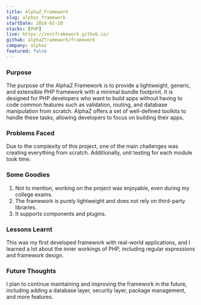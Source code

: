 ```yaml
---
title: AlphaZ Framework
slug: alphaz_framework
startDate: 2018-02-20
stacks: [PHP]
live: https://zestframework.github.io/
github: alphaZframework/framework
company: alphaz
featured: false
---
```

### Purpose

The purpose of the AlphaZ Framework is to provide a lightweight, generic, and extensible PHP framework with a minimal bundle footprint. It is designed for PHP developers who want to build apps without having to code common features such as validation, routing, and database manipulation from scratch. AlphaZ offers a set of well-defined toolkits to handle these tasks, allowing developers to focus on building their apps.


### Problems Faced

Due to the complexity of this project, one of the main challenges was creating everything from scratch. Additionally, unit testing for each module took time.

### Some Goodies
1. Not to mention, working on the project was enjoyable, even during my college exams.
2. The framework is purely lightweight and does not rely on third-party libraries.
3. It supports components and plugins.


### Lessons Learnt

This was my first developed framework with real-world applications, and I learned a lot about the inner workings of PHP, including regular expressions and framework design.

### Future Thoughts

I plan to continue maintaining and improving the framework in the future, including adding a database layer, security layer, package management, and more features.

